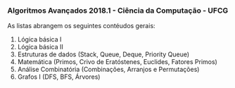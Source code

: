 <h3>Algoritmos Avançados 2018.1 - Ciência da Computação - UFCG</h3>

As listas abrangem os seguintes contéudos gerais:

<ol>
  <li>Lógica básica I</li>
  <li>Lógica básica II</li>
  <li>Estruturas de dados (Stack, Queue, Deque, Priority Queue)</li>
  <li>Matemática (Primos, Crivo de Eratóstenes, Euclides, Fatores Primos)</li>
  <li>Análise Combinatória (Combinações, Arranjos e Permutações)</li>
  <li>Grafos I (DFS, BFS, Árvores)</li>
</ol>
  
